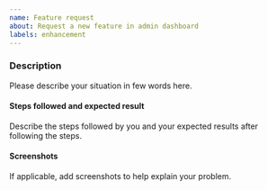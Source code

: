 ```yaml
---
name: Feature request
about: Request a new feature in admin dashboard
labels: enhancement
---
```



### Description

Please describe your situation in few words here.

#### Steps followed and expected result

Describe the steps followed by you and your expected results after following the steps.

#### Screenshots

If applicable, add screenshots to help explain your problem.
